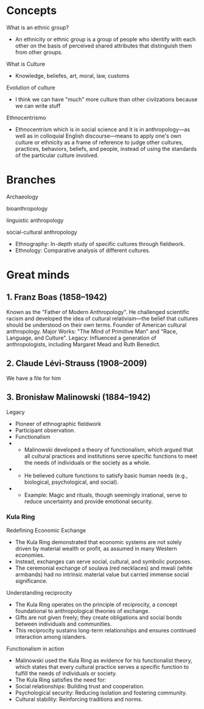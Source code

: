 # Concepts

What is an ethnic group?
- An ethnicity or ethnic group is a group of people who identify with each other on the basis of perceived shared attributes that distinguish them from other groups.

What is Culture
- Knowledge, beliefes, art, moral, law, customs

Evolution of culture
- I think we can have "much" more culture than other civilzations because we can write stuff

Ethnocentrismo
- Ethnocentrism which is in social science and it is in anthropology—as well as in colloquial English discourse—means to apply one's own culture or ethnicity as a frame of reference to judge other cultures, practices, behaviors, beliefs, and people, instead of using the standards of the particular culture involved.

# Branches

Archaeology

bioanthropology

linguistic anthropology

social-cultural anthropology
- Ethnography: In-depth study of specific cultures through fieldwork.
- Ethnology: Comparative analysis of different cultures.

# Great minds

## 1. Franz Boas (1858–1942)
Known as the "Father of Modern Anthropology".
He challenged scientific racism and developed the idea of cultural relativism—the belief that cultures should be understood on their own terms.
Founder of American cultural anthropology.
Major Works: "The Mind of Primitive Man" and "Race, Language, and Culture".
Legacy: Influenced a generation of anthropologists, including Margaret Mead and Ruth Benedict.

## 2. Claude Lévi-Strauss (1908–2009)

We have a file for him

## 3. Bronisław Malinowski (1884–1942)

Legacy
- Pioneer of ethnographic fieldwork
- Participant observation.
- Functionalism
- - Malinowski developed a theory of functionalism, which argued that all cultural practices and institutions serve specific functions to meet the needs of individuals or the society as a whole.
- - He believed culture functions to satisfy basic human needs (e.g., biological, psychological, and social).
- - Example: Magic and rituals, though seemingly irrational, serve to reduce uncertainty and provide emotional security.


### Kula Ring

Redefining Economic Exchange
- The Kula Ring demonstrated that economic systems are not solely driven by material wealth or profit, as assumed in many Western economies.
- Instead, exchanges can serve social, cultural, and symbolic purposes.
- The ceremonial exchange of soulava (red necklaces) and mwali (white armbands) had no intrinsic material value but carried immense social significance.

Understanding reciprocity
- The Kula Ring operates on the principle of reciprocity, a concept foundational to anthropological theories of exchange.
- Gifts are not given freely; they create obligations and social bonds between individuals and communities.
- This reciprocity sustains long-term relationships and ensures continued interaction among islanders.

Functionalism in action
- Malinowski used the Kula Ring as evidence for his functionalist theory, which states that every cultural practice serves a specific function to fulfill the needs of individuals or society.
- The Kula Ring satisfies the need for:
- Social relationships: Building trust and cooperation.
- Psychological security: Reducing isolation and fostering community.
- Cultural stability: Reinforcing traditions and norms.